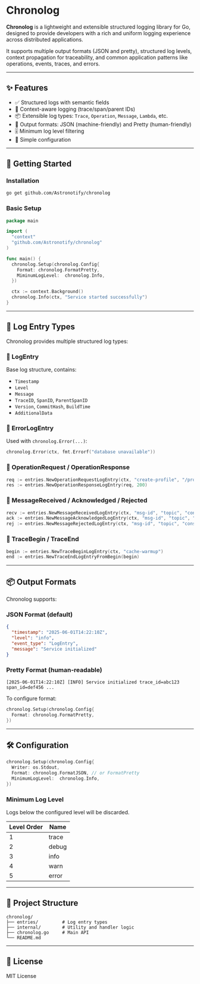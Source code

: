 # Chronolog

**Chronolog** is a lightweight and extensible structured logging library for Go, designed to provide developers with a rich and uniform logging experience across distributed applications.

It supports multiple output formats (JSON and pretty), structured log levels, context propagation for traceability, and common application patterns like operations, events, traces, and errors.

---

## ✨ Features

- ✅ Structured logs with semantic fields
- 🧵 Context-aware logging (trace/span/parent IDs)
- 📦 Extensible log types: `Trace`, `Operation`, `Message`, `Lambda`, etc.
- 📃 Output formats: JSON (machine-friendly) and Pretty (human-friendly)
- 🎚️ Minimum log level filtering
- 🔧 Simple configuration

---

## 🚀 Getting Started

### Installation

```bash
go get github.com/Astronotify/chronolog
```

### Basic Setup

```go
package main

import (
  "context"
  "github.com/Astronotify/chronolog"
)

func main() {
  chronolog.Setup(chronolog.Config{
    Format: chronolog.FormatPretty,
    MiminumLogLevel:  chronolog.Info,
  })

  ctx := context.Background()
  chronolog.Info(ctx, "Service started successfully")
}
```

---

## 🧱 Log Entry Types

Chronolog provides multiple structured log types:

### 🔹 LogEntry

Base log structure, contains:

- `Timestamp`
- `Level`
- `Message`
- `TraceID`, `SpanID`, `ParentSpanID`
- `Version`, `CommitHash`, `BuildTime`
- `AdditionalData`

### 🔹 ErrorLogEntry

Used with `chronolog.Error(...)`:
```go
chronolog.Error(ctx, fmt.Errorf("database unavailable"))
```

### 🔹 OperationRequest / OperationResponse

```go
req := entries.NewOperationRequestLogEntry(ctx, "create-profile", "/profile", "123", "POST")
res := entries.NewOperationResponseLogEntry(req, 200)
```

### 🔹 MessageReceived / Acknowledged / Rejected

```go
recv := entries.NewMessageReceivedLogEntry(ctx, "msg-id", "topic", "consumer-a")
ack := entries.NewMessageAcknowledgedLogEntry(ctx, "msg-id", "topic", "consumer-a")
rej := entries.NewMessageRejectedLogEntry(ctx, "msg-id", "topic", "consumer-a", "invalid payload")
```

### 🔹 TraceBegin / TraceEnd

```go
begin := entries.NewTraceBeginLogEntry(ctx, "cache-warmup")
end := entries.NewTraceEndLogEntryFromBegin(begin)
```

---

## 📦 Output Formats

Chronolog supports:

### JSON Format (default)
```json
{
  "timestamp": "2025-06-01T14:22:10Z",
  "level": "info",
  "event_type": "LogEntry",
  "message": "Service initialized"
}
```

### Pretty Format (human-readable)
```
[2025-06-01T14:22:10Z] [INFO] Service initialized trace_id=abc123 span_id=def456 ...
```

To configure format:

```go
chronolog.Setup(chronolog.Config{
  Format: chronolog.FormatPretty,
})
```

---

## 🛠 Configuration

```go
chronolog.Setup(chronolog.Config{
  Writer: os.Stdout,
  Format: chronolog.FormatJSON, // or FormatPretty
  MinimumLogLevel:  chronolog.Info,
})
```

### Minimum Log Level

Logs below the configured level will be discarded.

| Level Order | Name  |
|-------------|-------|
| 1           | trace |
| 2           | debug |
| 3           | info  |
| 4           | warn  |
| 5           | error |

---

## 📂 Project Structure

```
chronolog/
├── entries/         # Log entry types
├── internal/        # Utility and handler logic
├── chronolog.go     # Main API
└── README.md
```

---

## 📖 License

MIT License
